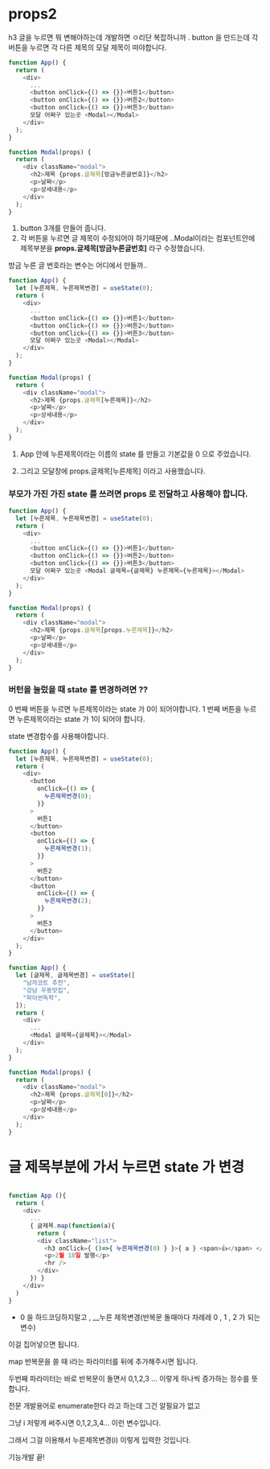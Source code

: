 # props2

h3 글을 누르면 뭐 변해야하는데
개발하면 ㅇ리단 복잡하니까 .
button 을 만드는데 각 버튼을 누르면 각 다른 제목의 모달 제목이 떠야합니다.

```javascript
function App() {
  return (
    <div>
      ...
      <button onClick={() => {}}>버튼1</button>
      <button onClick={() => {}}>버튼2</button>
      <button onClick={() => {}}>버튼3</button>
      모달 어쩌구 있는곳 <Modal></Modal>
    </div>
  );
}

function Modal(props) {
  return (
    <div className="modal">
      <h2>제목 {props.글제목[방금누른글번호]}</h2>
      <p>날짜</p>
      <p>상세내용</p>
    </div>
  );
}
```

1. button 3개를 만들어 줍니다.
2. 각 버튼을 누르면 글 제목이 수정되어야 하기때문에 ..Modal이라는 컴포넌트안에 제목부분을 **props.글제목[방금누른글번호]** 라구 수정했습니다.

방금 누른 글 번호라는 변수는 어디에서 만들까..

```javascript
function App() {
  let [누른제목, 누른제목변경] = useState(0);
  return (
    <div>
      ...
      <button onClick={() => {}}>버튼1</button>
      <button onClick={() => {}}>버튼2</button>
      <button onClick={() => {}}>버튼3</button>
      모달 어쩌구 있는곳 <Modal></Modal>
    </div>
  );
}

function Modal(props) {
  return (
    <div className="modal">
      <h2>제목 {props.글제목[누른제목]}</h2>
      <p>날짜</p>
      <p>상세내용</p>
    </div>
  );
}
```

1.  App 안에 누른제목이라는 이름의 state 를 만들고 기본값을 0 으로 주었습니다.

2.  그리고 모달창에 props.글제목[누른제목] 이라고 사용했습니다.

### 부모가 가진 가진 state 를 쓰려면 props 로 전달하고 사용해야 합니다.

```javascript
function App() {
  let [누른제목, 누른제목변경] = useState(0);
  return (
    <div>
      ...
      <button onClick={() => {}}>버튼1</button>
      <button onClick={() => {}}>버튼2</button>
      <button onClick={() => {}}>버튼3</button>
      모달 어쩌구 있는곳 <Modal 글제목={글제목} 누른제목={누른제목}></Modal>
    </div>
  );
}

function Modal(props) {
  return (
    <div className="modal">
      <h2>제목 {props.글제목[props.누른제목]}</h2>
      <p>날짜</p>
      <p>상세내용</p>
    </div>
  );
}
```

### 버턴을 눌렀을 때 state 를 변경하려면 ??

0 번째 버튼을 누르면 누른제목이라는 state 가 0이 되어야합니다.
1 번째 버튼을 누르면 누른제목이라는 state 가 1이 되어야 합니다.

state 변경함수를 사용해야합니다.

```javascript
function App() {
  let [누른제목, 누른제목변경] = useState(0);
  return (
    <div>
      <button
        onClick={() => {
          누른제목변경(0);
        }}
      >
        버튼1
      </button>
      <button
        onClick={() => {
          누른제목변경(1);
        }}
      >
        버튼2
      </button>
      <button
        onClick={() => {
          누른제목변경(2);
        }}
      >
        버튼3
      </button>
    </div>
  );
}
```

```javascript
function App() {
  let [글제목, 글제목변경] = useState([
    "남자코트 추천",
    "강남 우동맛집",
    "파이썬독학",
  ]);
  return (
    <div>
      ...
      <Modal 글제목={글제목}></Modal>
    </div>
  );
}

function Modal(props) {
  return (
    <div className="modal">
      <h2>제목 {props.글제목[0]}</h2>
      <p>날짜</p>
      <p>상세내용</p>
    </div>
  );
}
```

# 글 제목부분에 가서 누르면 state 가 변경

```javascript

function App (){
  return (
    <div>
      ...
      { 글제목.map(function(a){
        return (
        <div className="list">
          <h3 onClick={ ()=>{ 누른제목변경(0) } }>{ a } <span>👍</span> </h3>
          <p>2월 18일 발행</p>
          <hr />
        </div>
      }) }
    </div>
  )
}
```

- 0 을 하드코딩하지말고 ,
  \_\_누른 제목변경(반복문 돌때마다 차례레 0 , 1 , 2 가 되는 변수)

이걸 집어넣으면 됩니다.

map 반복문을 쓸 때 i라는 파라미터를 뒤에 추가해주시면 됩니다.

두번째 파라미터는 바로 반복문이 돌면서 0,1,2,3 … 이렇게 하나씩 증가하는 정수를 뜻합니다.

전문 개발용어로 enumerate한다 라고 하는데 그건 알필요가 없고

그냥 i 저렇게 써주시면 0,1,2,3,4… 이런 변수입니다.

그래서 그걸 이용해서 누른제목변경(i) 이렇게 입력한 것입니다.

기능개발 끝!
